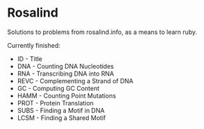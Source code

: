 Rosalind
=========

Solutions to problems from rosalind.info, as a means to learn ruby.

Currently finished:

 - ID - Title
 - DNA - Counting DNA Nucleotides
 - RNA - Transcribing DNA into RNA
 - REVC - Complementing a Strand of DNA
 - GC - Computing GC Content
 - HAMM - Counting Point Mutations
 - PROT - Protein Translation
 - SUBS - Finding a Motif in DNA
 - LCSM - Finding a Shared Motif
